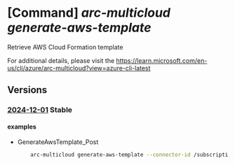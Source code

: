 # [Command] _arc-multicloud generate-aws-template_

Retrieve AWS Cloud Formation template

For additional details, please visit the https://learn.microsoft.com/en-us/cli/azure/arc-multicloud?view=azure-cli-latest

## Versions

### [2024-12-01](/Resources/mgmt-plane/L3N1YnNjcmlwdGlvbnMve30vcHJvdmlkZXJzL21pY3Jvc29mdC5oeWJyaWRjb25uZWN0aXZpdHkvZ2VuZXJhdGVhd3N0ZW1wbGF0ZQ==/2024-12-01.xml) **Stable**

<!-- mgmt-plane /subscriptions/{}/providers/microsoft.hybridconnectivity/generateawstemplate 2024-12-01 -->

#### examples

- GenerateAwsTemplate_Post
    ```bash
        arc-multicloud generate-aws-template --connector-id /subscriptions/{}/resourceGroups/{}/providers/Microsoft.HybridConnectivity/publicCloudConnectors/{} --output-directory example_folder/templates
    ```
